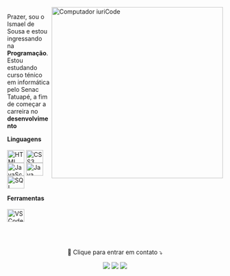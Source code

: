 <img src="https://raw.githubusercontent.com/MicaelliMedeiros/micaellimedeiros/master/image/computer-illustration.png" min-width="400px" max-width="400px" width="400px" align="right" alt="Computador iuriCode">

<p align="left"> 
  Prazer, sou o Ismael de Sousa e estou ingressando na <strong>Programação</strong>.<br>
  Estou estudando curso ténico em informática pelo Senac Tatuapé, a fim de começar a carreira no <strong>desenvolvimento</strong>
</p>

<p align="left">
  <strong>Linguagens</strong><br><br>
  <img align="center" height="30" width="40" src="https://cdn.jsdelivr.net/gh/devicons/devicon/icons/html5/html5-original.svg" alt="HTML">
  <img align="center" height="30" width="40" src="https://cdn.jsdelivr.net/gh/devicons/devicon/icons/css3/css3-original.svg" alt="CSS3">
  <img align="center" height="30" width="40" src="https://cdn.jsdelivr.net/gh/devicons/devicon/icons/javascript/javascript-plain.svg" alt="JavaScript">
  <img align="center" height="30" width="40" src="https://cdn.jsdelivr.net/gh/devicons/devicon/icons/java/java-original.svg" alt="Java">
  <img align="center" height="30" width="40" src="https://cdn.jsdelivr.net/gh/devicons/devicon/icons/mysql/mysql-original.svg" alt="SQL">
  <br>
</p>

<p align="left">
   <strong>Ferramentas</strong><br><br>
   <img align="center" height="30" width="40" src="https://cdn.jsdelivr.net/gh/devicons/devicon/icons/vscode/vscode-original.svg" alt="VSCode">
</p>
<br><br>
<p align="center">
  📨 Clique para entrar em contato ⤵️
</p>

<p align="center">
  <a href="mailto:ismaeldesousa2014@outlook.com?subject=Olá%20Ismael" alt="Outlook.com">
  <img src="https://img.shields.io/badge/Microsoft_Outlook-0078D4?style=for-the-badge&logo=microsoft-outlook&logoColor=white" /></a>

  <a href="https://www.linkedin.com/in/ismael-moura-69a2701bb/" alt="Linkedin">
  <img src="https://img.shields.io/badge/LinkedIn-0077B5?style=for-the-badge&logo=linkedin&logoColor=white" /></a>

  <a href="https://www.instagram.com/imoura__/" alt="Instagram">
  <img src="https://img.shields.io/badge/Instagram-E4405F?style=for-the-badge&logo=instagram&logoColor=white"/></a>
</p>  
